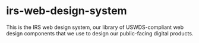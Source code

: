 # irs-web-design-system
This is the IRS web design system, our library of USWDS-compliant web design components that we use to design our public-facing digital products.
